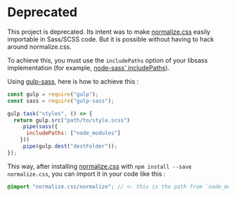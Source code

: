 # Deprecated

This project is deprecated. Its intent was to make
[normalize.css](https://github.com/necolas/normalize.css) easily importable in
Sass/SCSS code. But it is possible without having to hack around normalize.css.

To achieve this, you must use the `includePaths` option of your libsass
implementation (for example,
[node-sass' includePaths](https://github.com/sass/node-sass#includepaths)).

Using [gulp-sass](https://github.com/dlmanning/gulp-sass), here is how to
achieve this :

```js
const gulp = require("gulp");
const sass = require("gulp-sass");

gulp.task("styles", () => {
  return gulp.src("path/to/style.scss")
    .pipe(sass({
      includePaths: ["node_modules"]
    }))
    .pipe(gulp.dest("destFolder"));
});
```

This way, after installing
[normalize.css](https://github.com/necolas/normalize.css) with
`npm install --save normalize.css`, you can import it in your code like this :

```scss
@import "normalize.css/normalize"; // <- this is the path from `node_modules`
```
